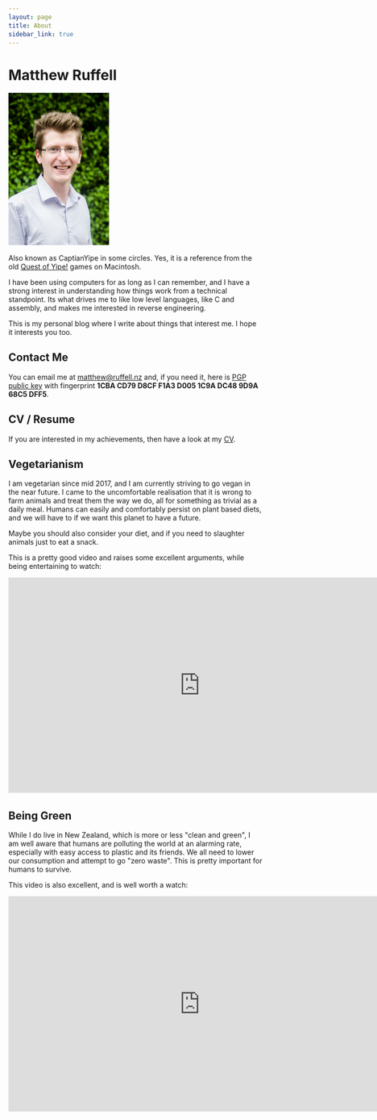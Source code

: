 ```yaml
---
layout: page
title: About
sidebar_link: true
---
```


# Matthew Ruffell
<img src="/assets/images/matthew.jpg" width="200px" style="text-align:center">

Also known as CaptianYipe in some circles. Yes, it is a reference from the old [Quest of Yipe!](http://www.yipesoftware.com/yipeii.htm) games on Macintosh.

I have been using computers for as long as I can remember, and I have a strong interest in understanding how things work from a technical standpoint. Its what drives me to like low level languages, like C and assembly, and makes me interested in reverse engineering.

This is my personal blog where I write about things that interest me. I hope it interests you too. 

## Contact Me
You can email me at [matthew@ruffell.nz](mailto:matthew@ruffell.nz) and, if you need it, here is [PGP public key](/assets/documents/matthew_ruffell.asc) with fingerprint **1CBA CD79 D8CF F1A3 D005 1C9A DC48 9D9A 68C5 DFF5**.

## CV / Resume
If you are interested in my achievements, then have a look at my [CV](/assets/documents/matthew_ruffell.pdf).

## Vegetarianism
I am vegetarian since mid 2017, and I am currently striving to go vegan in the near future. I came to the uncomfortable realisation that it is wrong to farm animals and treat them the way we do, all for something as trivial as a daily meal. Humans can easily and comfortably persist on plant based diets, and we will have to if we want this planet to have a future.

Maybe you should also consider your diet, and if you need to slaughter animals just to eat a snack.

This is a pretty good video and raises some excellent arguments, while being entertaining to watch:
<iframe width="759" height="427" src="https://www.youtube-nocookie.com/embed/NxvQPzrg2Wg" frameborder="0" allow="autoplay; encrypted-media" allowfullscreen></iframe>

## Being Green
While I do live in New Zealand, which is more or less "clean and green", I am well aware that humans are polluting the world at an alarming rate, especially with easy access to plastic and its friends. We all need to lower our consumption and attempt to go "zero waste". This is pretty important for humans to survive.

This video is also excellent, and is well worth a watch:
<iframe width="759" height="427" src="https://www.youtube-nocookie.com/embed/RS7IzU2VJIQ" frameborder="0" allow="autoplay; encrypted-media" allowfullscreen></iframe>

